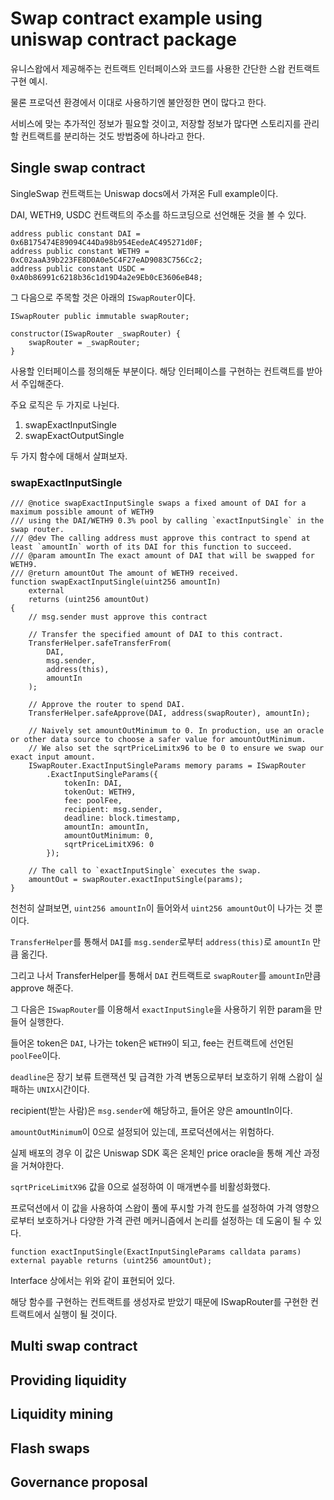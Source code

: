 # Swap contract example using uniswap contract package 

유니스왑에서 제공해주는 컨트랙트 인터페이스와 코드를 사용한 간단한 스왑 컨트랙트 구현 예시.

물론 프로덕션 환경에서 이대로 사용하기엔 불안정한 면이 많다고 한다. 

서비스에 맞는 추가적인 정보가 필요할 것이고, 저장할 정보가 많다면 스토리지를 관리할 컨트랙트를 분리하는 것도 방법중에 하나라고 한다.

## Single swap contract

SingleSwap 컨트랙트는 Uniswap docs에서 가져온 Full example이다. 

DAI, WETH9, USDC 컨트랙트의 주소를 하드코딩으로 선언해둔 것을 볼 수 있다. 

```solidity
address public constant DAI = 0x6B175474E89094C44Da98b954EedeAC495271d0F;
address public constant WETH9 = 0xC02aaA39b223FE8D0A0e5C4F27eAD9083C756Cc2;
address public constant USDC = 0xA0b86991c6218b36c1d19D4a2e9Eb0cE3606eB48;
```

그 다음으로 주목할 것은 아래의 `ISwapRouter`이다. 

```solidity
ISwapRouter public immutable swapRouter;

constructor(ISwapRouter _swapRouter) {
	swapRouter = _swapRouter;
}
```

사용할 인터페이스를 정의해둔 부분이다. 해당 인터페이스를 구현하는 컨트랙트를 받아서 주입해준다.

주요 로직은 두 가지로 나뉜다. 

1. swapExactInputSingle
2. swapExactOutputSingle

두 가지 함수에 대해서 살펴보자.

### swapExactInputSingle

```solidity
/// @notice swapExactInputSingle swaps a fixed amount of DAI for a maximum possible amount of WETH9
/// using the DAI/WETH9 0.3% pool by calling `exactInputSingle` in the swap router.
/// @dev The calling address must approve this contract to spend at least `amountIn` worth of its DAI for this function to succeed.
/// @param amountIn The exact amount of DAI that will be swapped for WETH9.
/// @return amountOut The amount of WETH9 received.
function swapExactInputSingle(uint256 amountIn)
	external
	returns (uint256 amountOut)
{
	// msg.sender must approve this contract

	// Transfer the specified amount of DAI to this contract.
	TransferHelper.safeTransferFrom(
		DAI,
		msg.sender,
		address(this),
		amountIn
	);

	// Approve the router to spend DAI.
	TransferHelper.safeApprove(DAI, address(swapRouter), amountIn);

	// Naively set amountOutMinimum to 0. In production, use an oracle or other data source to choose a safer value for amountOutMinimum.
	// We also set the sqrtPriceLimitx96 to be 0 to ensure we swap our exact input amount.
	ISwapRouter.ExactInputSingleParams memory params = ISwapRouter
		.ExactInputSingleParams({
			tokenIn: DAI,
			tokenOut: WETH9,
			fee: poolFee,
			recipient: msg.sender,
			deadline: block.timestamp,
			amountIn: amountIn,
			amountOutMinimum: 0,
			sqrtPriceLimitX96: 0
		});

	// The call to `exactInputSingle` executes the swap.
	amountOut = swapRouter.exactInputSingle(params);
}
```

천천히 살펴보면, `uint256 amountIn`이 들어와서 `uint256 amountOut`이 나가는 것 뿐이다.

`TransferHelper`를 통해서 `DAI`를 `msg.sender`로부터 `address(this)`로 `amountIn` 만큼 옮긴다.

그리고 나서 TransferHelper를 통해서 `DAI` 컨트랙트로 `swapRouter`를 `amountIn`만큼 approve 해준다.

그 다음은 `ISwapRouter`를 이용해서 `exactInputSingle`을 사용하기 위한 param을 만들어 실행한다. 

들어온 token은 `DAI`, 나가는 token은 `WETH9`이 되고, fee는 컨트랙트에 선언된 `poolFee`이다.

`deadline`은 장기 보류 트랜잭션 및 급격한 가격 변동으로부터 보호하기 위해 스왑이 실패하는 `UNIX`시간이다. 

recipient(받는 사람)은 `msg.sender`에 해당하고, 들어온 양은 amountIn이다. 

`amountOutMinimum`이 0으로 설정되어 있는데, 프로덕션에서는 위험하다. 

실제 배포의 경우 이 값은 Uniswap SDK 혹은 온체인 price oracle을 통해 계산 과정을 거쳐야한다. 

`sqrtPriceLimitX96` 값을 0으로 설정하여 이 매개변수를 비활성화했다. 

프로덕션에서 이 값을 사용하여 스왑이 풀에 푸시할 가격 한도를 설정하여 가격 영향으로부터 보호하거나 다양한 가격 관련 메커니즘에서 논리를 설정하는 데 도움이 될 수 있다.

```solidity 
function exactInputSingle(ExactInputSingleParams calldata params) external payable returns (uint256 amountOut);
```

Interface 상에서는 위와 같이 표현되어 있다. 

해당 함수를 구현하는 컨트랙트를 생성자로 받았기 때문에 ISwapRouter를 구현한 컨트랙트에서 실행이 될 것이다. 



## Multi swap contract

## Providing liquidity 

## Liquidity mining

## Flash swaps

## Governance proposal 